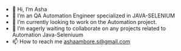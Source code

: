 - 👋 Hi, I’m Asha
- 👀 I’m an QA Automation Engineer specialized in JAVA-SELENIUM 
- 🌱 I’m currently looking to work on the Automation project. 
- 💞️ I’m eagerly waiting to collaborate on any projects related to Automation Java-Seleniuum
- 📫 How to reach me ashaambore.s@gmail.com

<!---
Asha-1982/Asha-1982 is a ✨ special ✨ repository because its `README.md` (this file) appears on your GitHub profile.
You can click the Preview link to take a look at your changes.
--->
